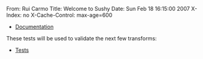 From: Rui Carmo
Title: Welcome to Sushy
Date: Sun Feb 18 16:15:00 2007
X-Index: no
X-Cache-Control: max-age=600

* [Documentation](docs)

These tests will be used to validate the next few transforms:

* [Tests](tests)
